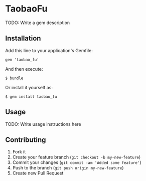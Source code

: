# TaobaoFu

TODO: Write a gem description

## Installation

Add this line to your application's Gemfile:

    gem 'taobao_fu'

And then execute:

    $ bundle

Or install it yourself as:

    $ gem install taobao_fu

## Usage

TODO: Write usage instructions here

## Contributing

1. Fork it
2. Create your feature branch (`git checkout -b my-new-feature`)
3. Commit your changes (`git commit -am 'Added some feature'`)
4. Push to the branch (`git push origin my-new-feature`)
5. Create new Pull Request
